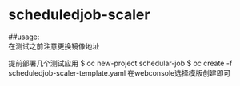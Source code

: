scheduledjob-scaler
=========================
##usage:  
在测试之前注意更换镜像地址

提前部署几个测试应用
$ oc new-project schedular-job
$ oc create -f scheduledjob-scaler-template.yaml
在webconsole选择模版创建即可
